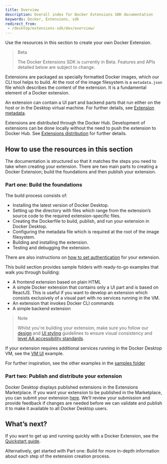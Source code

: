 ```yaml
---
title: Overview
description: Overall index for Docker Extensions SDK documentation
keywords: Docker, Extensions, sdk
redirect_from:
 - /desktop/extensions-sdk/dev/overview/
---
```


Use the resources in this section to create your own Docker Extension.

> Beta
>
> The Docker Extensions SDK is currently in Beta.
> Features and APIs detailed below are subject to change.

Extensions are packaged as specially formatted Docker images, which our CLI tool helps to build. At the root of the image filesystem is a `metadata.json` file which describes the content of the extension. It is a fundamental element of a Docker extension.

An extension can contain a UI part and backend parts that run either on the host or in the Desktop virtual machine. For further details, see [Extension metadata](extensions/METADATA.md).

Extensions are distributed through the Docker Hub.
Development of extensions can be done locally without the need to push the extension to Docker Hub. See [Extensions distribution](extensions/DISTRIBUTION.md) for further details.

## How to use the resources in this section

The documentation is structured so that it matches the steps you need to take when creating your extension. There are two main parts to creating a Docker Extension; build the foundations and then publish your extension. 

### Part one: Build the foundations

The build process consists of:

- Installing the latest version of Docker Desktop.
- Setting up the directory with files which range from the extension’s source code to the required extension-specific files.
- Creating the Dockerfile to build, publish, and run your extension in Docker Desktop.
- Configuring the metadata file which is required at the root of the image filesystem.
- Building and installing the extension.
- Testing and debugging the extension.

There are also instructions on [how to set authentication](dev/oauth2-flow.md) for your extension.

This build section provides sample folders with ready-to-go examples that walk you through building:

- A frontend extension based on plain HTML
- A simple Docker extension that contains only a UI part and is based on ReactJS. This is useful if you want to develop an extension which consists exclusively of a visual part with no services running in the VM.
- An extension that invokes Docker CLI commands
- A simple backend extension

>Note
>
>Whilst you're building your extension, make sure you follow our [design](design/design-guidelines.md) and [UI styling](design/overview.md) guidelines to ensure visual consistency and [level AA accessibility standards](https://www.w3.org/WAI/WCAG2AA-Conformance).

If your extension requires additional services running in the Docker Desktop VM, see the [VM UI](https://github.com/docker/extensions-sdk/tree/main/samples/vm-service) example.

For further inspiration, see the other examples in the [samples folder](https://github.com/docker/extensions-sdk/tree/main/samples)

### Part two: Publish and distribute your extension

Docker Desktop displays published extensions in the Extensions Marketplace. If you want your extension to be published in the Marketplace, you can submit your extension [here](https://www.docker.com/products/extensions/submissions/). We’ll review your submission and provide feedback if changes are needed before we can validate and publish it to make it available to all Docker Desktop users.

## What’s next?
If you want to get up and running quickly with a Docker Extension, see the [Quickstart guide](quickstart.md). 

Alternatively, get started with Part one: Build for more in-depth information about each step of the extension creation process.